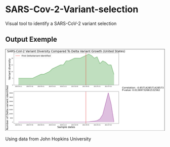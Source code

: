 # SARS-Cov-2-Variant-selection
Visual tool to identify a SARS-CoV-2 variant selection

## Output Exemple

![alt text](USA-Delta.jpg?raw=true "Output exemple")

Using data from John Hopkins University

